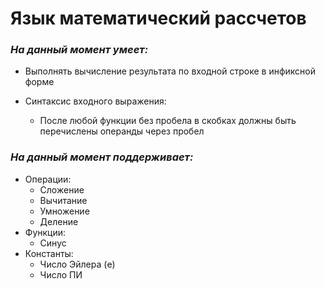 # Язык математический рассчетов
### __*На данный момент умеет:*__
* Выполнять вычисление результата по входной строке в инфиксной форме

* Синтаксис входного выражения:
	* После любой функции без пробела в скобках должны быть перечислены операнды через пробел

### __*На данный момент поддерживает:*__
* Операции:
	* Сложение
	* Вычитание
	* Умножение 
	* Деление
* Функции:
	* Синус
* Константы:
	* Число Эйлера (e)
	* Число ПИ
